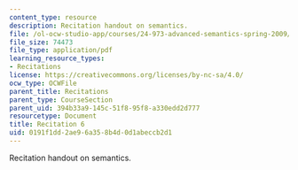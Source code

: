 ```yaml
---
content_type: resource
description: Recitation handout on semantics.
file: /ol-ocw-studio-app/courses/24-973-advanced-semantics-spring-2009/0191f1dd2ae96a358b4d0d1abeccb2d1_MIT24_973s09_rec06.pdf
file_size: 74473
file_type: application/pdf
learning_resource_types:
- Recitations
license: https://creativecommons.org/licenses/by-nc-sa/4.0/
ocw_type: OCWFile
parent_title: Recitations
parent_type: CourseSection
parent_uid: 394b33a9-145c-51f8-95f8-a330edd2d777
resourcetype: Document
title: Recitation 6
uid: 0191f1dd-2ae9-6a35-8b4d-0d1abeccb2d1
---
```

Recitation handout on semantics.